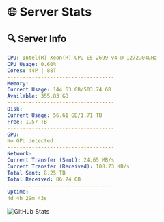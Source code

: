 # 🌐 Server Stats
## 🔍 Server Info
```yaml
CPU: Intel(R) Xeon(R) CPU E5-2699 v4 @ 1272.04GHz
CPU Usage: 0.60%
Cores: 44P | 88T
-----------------------------------
Memory:
Current Usage: 144.63 GB/503.74 GB
Available: 355.83 GB
-----------------------------------
Disk:
Current Usage: 56.61 GB/1.71 TB
Free: 1.57 TB
-----------------------------------
GPU:
No GPU detected
-----------------------------------
Network:
Current Transfer (Sent): 24.65 MB/s
Current Transfer (Received): 108.73 KB/s
Total Sent: 8.25 TB
Total Received: 86.74 GB
-----------------------------------
Uptime:
4d 4h 29m 43s
```
![GitHub Stats](https://img.shields.io/badge/Updated-2025-03-12_01:52:32-blue)